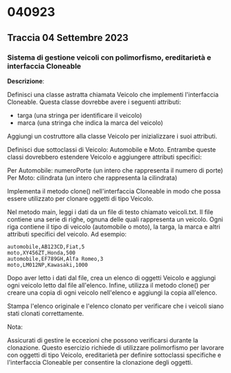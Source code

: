 # 040923

## Traccia 04 Settembre 2023

### Sistema di gestione veicoli con polimorfismo, ereditarietà e interfaccia Cloneable

**Descrizione**:

Definisci una classe astratta chiamata Veicolo che implementi l'interfaccia Cloneable. Questa classe dovrebbe avere i seguenti attributi:

* targa (una stringa per identificare il veicolo)
* marca (una stringa che indica la marca del veicolo)
  
Aggiungi un costruttore alla classe Veicolo per inizializzare i suoi attributi.

Definisci due sottoclassi di Veicolo: Automobile e Moto. Entrambe queste classi dovrebbero estendere Veicolo e aggiungere attributi specifici:

Per Automobile: numeroPorte (un intero che rappresenta il numero di porte)
Per Moto: cilindrata (un intero che rappresenta la cilindrata)

Implementa il metodo clone() nell'interfaccia Cloneable in modo che possa essere utilizzato per clonare oggetti di tipo Veicolo.

Nel metodo main, leggi i dati da un file di testo chiamato veicoli.txt. Il file contiene una serie di righe, ognuna delle quali rappresenta un veicolo. Ogni riga contiene il tipo di veicolo (automobile o moto), la targa, la marca e altri attributi specifici del veicolo. Ad esempio:

```
automobile,AB123CD,Fiat,5
moto,XY456ZT,Honda,500
automobile,EF789GH,Alfa Romeo,3
moto,LM012NP,Kawasaki,1000
```

Dopo aver letto i dati dal file, crea un elenco di oggetti Veicolo e aggiungi ogni veicolo letto dal file all'elenco. Infine, utilizza il metodo clone() per creare una copia di ogni veicolo nell'elenco e aggiungi la copia all'elenco.

Stampa l'elenco originale e l'elenco clonato per verificare che i veicoli siano stati clonati correttamente.

Nota:

Assicurati di gestire le eccezioni che possono verificarsi durante la clonazione.
Questo esercizio richiede di utilizzare polimorfismo per lavorare con oggetti di tipo Veicolo, ereditarietà per definire sottoclassi specifiche e l'interfaccia Cloneable per consentire la clonazione degli oggetti.


